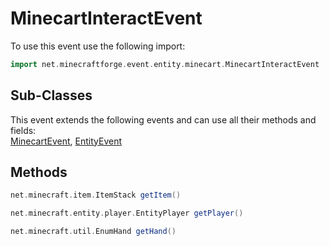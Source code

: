 # MinecartInteractEvent

To use this event use the following import:
```groovy
import net.minecraftforge.event.entity.minecart.MinecartInteractEvent
```

## Sub-Classes
This event extends the following events and can use all their methods and fields: <br>
[MinecartEvent](minecart_event.md), [EntityEvent](entity_event/entity_event.md)

## Methods
```groovy
net.minecraft.item.ItemStack getItem()
```

```groovy
net.minecraft.entity.player.EntityPlayer getPlayer()
```

```groovy
net.minecraft.util.EnumHand getHand()
```
